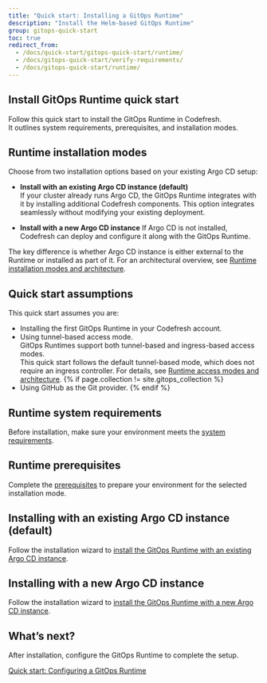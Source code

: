 ```yaml
---
title: "Quick start: Installing a GitOps Runtime"
description: "Install the Helm-based GitOps Runtime"
group: gitops-quick-start
toc: true
redirect_from:
  - /docs/quick-start/gitops-quick-start/runtime/
  - /docs/gitops-quick-start/verify-requirements/
  - /docs/gitops-quick-start/runtime/
---
```




## Install GitOps Runtime quick start
Follow this quick start to install the GitOps Runtime in Codefresh.  
It outlines system requirements, prerequisites, and installation modes.


## Runtime installation modes
Choose from two installation options based on your existing Argo CD setup:

* **Install with an existing Argo CD instance (default)**  
  If your cluster already runs Argo CD, the GitOps Runtime integrates with it by installing additional Codefresh components.
  This option integrates seamlessly without modifying your existing deployment.


* **Install with a new Argo CD instance**
  If Argo CD is not installed, Codefresh can deploy and configure it along with the GitOps Runtime.  


The key difference is whether Argo CD instance is either external to the Runtime or installed as part of it.
For an architectural overview, see [Runtime installation modes and architecture]({{site.baseurl}}/docs/installation/gitops/runtime-architecture/#runtime-installation-modes-and-architecture). 



## Quick start assumptions
This quick start assumes you are:
* Installing the first GitOps Runtime in your Codefresh account.
* Using tunnel-based access mode.  
  GitOps Runtimes support both tunnel-based and ingress-based access modes.  
  This quick start follows the default tunnel-based mode, which does not require an ingress controller.
  For details, see [Runtime access modes and architecture]({{site.baseurl}}/docs/installation/gitops/runtime-architecture/#runtime-access-modes-and-architecture).
{% if page.collection != site.gitops_collection %}
* Using GitHub as the Git provider.
{% endif %}


## Runtime system requirements
Before installation, make sure your environment meets the [system requirements]({{site.baseurl}}/docs/installation/gitops/runtime-system-requirements/).

## Runtime prerequisites
Complete the [prerequisites]({{site.baseurl}}/docs/installation/gitops/runtime-prerequisites/#prerequisites-summary) to prepare your environment for the selected installation mode.

## Installing with an existing Argo CD instance (default)
Follow the installation wizard to [install the GitOps Runtime with an existing Argo CD instance]({{site.baseurl}}/docs/installation/gitops/runtime-install-with-existing-argo-cd/).

## Installing with a new Argo CD instance
Follow the installation wizard to [install the GitOps Runtime with a new Argo CD instance]({{site.baseurl}}/docs/installation/gitops/runtime-install-with-new-argo-cd/).



## What’s next?
After installation, configure the GitOps Runtime to complete the setup.

[Quick start: Configuring a GitOps Runtime]({{site.baseurl}}/docs/gitops-quick-start/quick-start-configure-runtime/)


